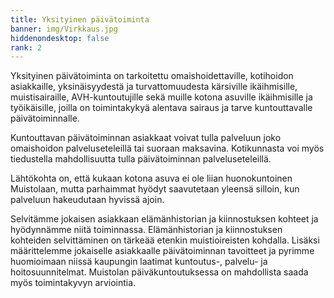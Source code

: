 ```yaml
---
title: Yksityinen päivätoiminta
banner: img/Virkkaus.jpg
hiddenondesktop: false
rank: 2
---
```

Yksityinen päivätoiminta on tarkoitettu omaishoidettaville, kotihoidon asiakkaille, yksinäisyydestä ja turvattomuudesta kärsiville ikäihmisille, muistisairaille, AVH-kuntoutujille sekä muille kotona asuville ikäihmisille ja työikäisille, joilla on toimintakykyä alentava sairaus ja tarve kuntouttavalle päivätoiminnalle.

Kuntouttavan päivätoiminnan asiakkaat voivat tulla palveluun joko  omaishoidon palveluseteleillä tai suoraan maksavina. Kotikunnasta voi  myös tiedustella mahdollisuutta tulla päivätoiminnan palveluseteleillä.

Lähtökohta on, että kukaan kotona asuva ei ole liian huonokuntoinen Muistolaan, mutta parhaimmat hyödyt saavutetaan yleensä silloin, kun palveluun hakeudutaan hyvissä ajoin. 

Selvitämme jokaisen asiakkaan elämänhistorian ja kiinnostuksen kohteet ja hyödynnämme niitä toiminnassa. Elämänhistorian ja kiinnostuksen kohteiden selvittäminen on tärkeää etenkin muistioireisten kohdalla. Lisäksi määrittelemme jokaiselle asiakkaalle päivätoiminnan tavoitteet ja pyrimme huomioimaan niissä kaupungin laatimat kuntoutus-, palvelu- ja hoitosuunnitelmat. Muistolan päiväkuntoutuksessa on mahdollista saada myös toimintakyvyn arviointia.
